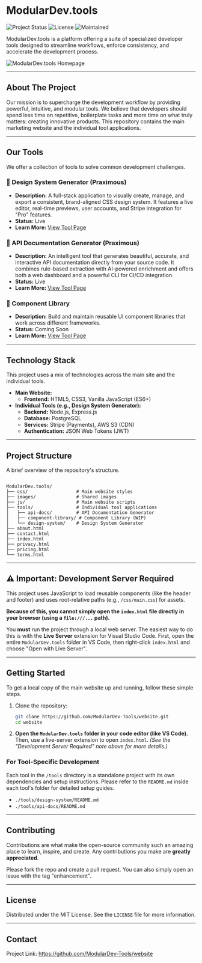 # ModularDev.tools

![Project Status](https://img.shields.io/badge/status-active-success)
![License](https://img.shields.io/badge/license-MIT-blue)
![Maintained](https://img.shields.io/badge/maintained-yes-brightgreen)

ModularDev.tools is a platform offering a suite of specialized developer tools designed to streamline workflows, enforce consistency, and accelerate the development process.

![ModularDev.tools Homepage](./images/homepage-screenshot.png)

---

## About The Project

Our mission is to supercharge the development workflow by providing powerful, intuitive, and modular tools. We believe that developers should spend less time on repetitive, boilerplate tasks and more time on what truly matters: creating innovative products. This repository contains the main marketing website and the individual tool applications.

---

## Our Tools

We offer a collection of tools to solve common development challenges.

### 🎨 Design System Generator (Praximous)

* **Description:** A full-stack application to visually create, manage, and export a consistent, brand-aligned CSS design system. It features a live editor, real-time previews, user accounts, and Stripe integration for "Pro" features.
* **Status:** Live
* **Learn More:** [View Tool Page](./tools/design-system/index.html)

### 📄 API Documentation Generator (Praximous)

* **Description:** An intelligent tool that generates beautiful, accurate, and interactive API documentation directly from your source code. It combines rule-based extraction with AI-powered enrichment and offers both a web dashboard and a powerful CLI for CI/CD integration.
* **Status:** Live
* **Learn More:** [View Tool Page](./tools/api-docs/index.html)

### 🧩 Component Library

* **Description:** Build and maintain reusable UI component libraries that work across different frameworks.
* **Status:** Coming Soon
* **Learn More:** [View Tool Page](./tools/component-library/index.html)

---

## Technology Stack

This project uses a mix of technologies across the main site and the individual tools.

* **Main Website:**
  * **Frontend:** HTML5, CSS3, Vanilla JavaScript (ES6+)
* **Individual Tools (e.g., Design System Generator):**
  * **Backend:** Node.js, Express.js
  * **Database:** PostgreSQL
  * **Services:** Stripe (Payments), AWS S3 (CDN)
  * **Authentication:** JSON Web Tokens (JWT)

---

## Project Structure

A brief overview of the repository's structure.

```text

ModularDev.tools/
├── css/                  # Main website styles
├── images/               # Shared images
├── js/                   # Main website scripts
├── tools/                # Individual tool applications
│   ├── api-docs/         # API Documentation Generator
│   ├── component-library/ # Component Library (WIP)
│   └── design-system/    # Design System Generator
├── about.html
├── contact.html
├── index.html
├── privacy.html
├── pricing.html
└── terms.html
```

---

## ⚠️ Important: Development Server Required

This project uses JavaScript to load reusable components (like the header and footer) and uses root-relative paths (e.g., `/css/main.css`) for assets.

**Because of this, you cannot simply open the `index.html` file directly in your browser (using a `file:///...` path).**

You **must** run the project through a local web server. The easiest way to do this is with the **Live Server** extension for Visual Studio Code. First, open the entire `ModularDev.tools` folder in VS Code, then right-click `index.html` and choose "Open with Live Server".

---

## Getting Started

To get a local copy of the main website up and running, follow these simple steps.

1. Clone the repository:

    ```bash
    git clone https://github.com/ModularDev-Tools/website.git
    cd website
    ```

2. **Open the `ModularDev.tools` folder in your code editor (like VS Code).** Then, use a live-server extension to open `index.html`.
    *(See the "Development Server Required" note above for more details.)*

### For Tool-Specific Development

Each tool in the `/tools` directory is a standalone project with its own dependencies and setup instructions. Please refer to the `README.md` inside each tool's folder for detailed setup guides.

* `./tools/design-system/README.md`
* `./tools/api-docs/README.md`

---

## Contributing

Contributions are what make the open-source community such an amazing place to learn, inspire, and create. Any contributions you make are **greatly appreciated**.

Please fork the repo and create a pull request. You can also simply open an issue with the tag "enhancement".

---

## License

Distributed under the MIT License. See the `LICENSE` file for more information.

---

## Contact

Project Link: <https://github.com/ModularDev-Tools/website>
